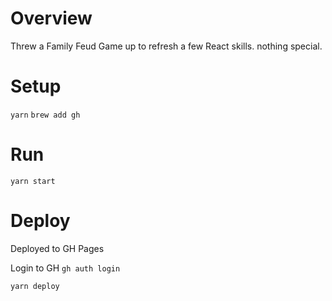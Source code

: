 # Overview

Threw a Family Feud Game up to refresh a few React skills. nothing special.

# Setup

`yarn`
`brew add gh`

# Run

`yarn start`

# Deploy

Deployed to GH Pages

Login to GH
`gh auth login`

`yarn deploy`